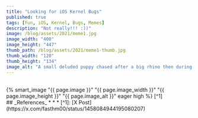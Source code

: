```yaml
---
title: "Looking for iOS Kernel Bugs"
published: true
tags: [Fun, iOS, Kernel, Bugs, Memes]
description: "Not really!!! :))"
image: /blog/assets/2021/meme1.jpg
image_width: "400"
image_height: "447"
thumb_path: /blog/assets/2021/meme1-thumb.jpg
thumb_width: "120"
thumb_height: "134"
image_alt: "A small deluded puppy chased after a big rhino then during the interview afterwards it says: yeah I was on drugs that day"
---
```


<br>
{% smart_image "{{ page.image }}" "{{ page.image_width }}" "{{ page.image_height }}" "{{ page.image_alt }}" eager high %}
[^1]
<br>
## _References_
* * *
[^1]: [X Post](https://x.com/fasthm00/status/1458084944195080207)
